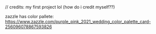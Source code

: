 

// credits:
my first project lol (how do i credit myself??)

zazzle has color pallete: https://www.zazzle.com/purple_pink_2021_wedding_color_palette_card-256096078867593826
